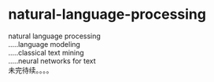 # natural-language-processing
natural language processing  <br>
.....language modeling  <br>
.....classical text mining <br>
.....neural networks for text <br>
未完待续。。。。
